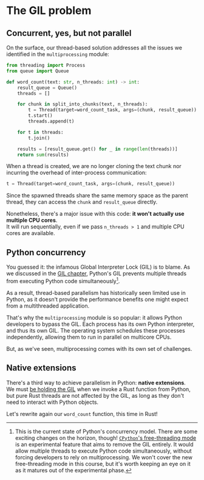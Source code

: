 # The GIL problem

## Concurrent, yes, but not parallel

On the surface, our thread-based solution addresses all the issues we identified in the `multiprocessing` module:

```python
from threading import Process
from queue import Queue

def word_count(text: str, n_threads: int) -> int:
    result_queue = Queue()
    threads = []

    for chunk in split_into_chunks(text, n_threads):
        t = Thread(target=word_count_task, args=(chunk, result_queue))
        t.start()
        threads.append(t)

    for t in threads:
        t.join()

    results = [result_queue.get() for _ in range(len(threads))]
    return sum(results)
```

When a thread is created, we are no longer cloning the text chunk nor incurring the overhead of inter-process communication:

```python
t = Thread(target=word_count_task, args=(chunk, result_queue))
```

Since the spawned threads share the same memory space as the parent thread, they can access the `chunk` and `result_queue` directly.

Nonetheless, there's a major issue with this code: **it won't actually use multiple CPU cores**.\
It will run sequentially, even if we pass `n_threads > 1` and multiple CPU cores are available.

## Python concurrency

You guessed it: the infamous Global Interpreter Lock (GIL) is to blame.
As we discussed in the [GIL chapter](../01_intro/05_gil.md),
Python's GIL prevents multiple threads from executing Python code simultaneously[^free-threading].

As a result, thread-based parallelism has historically
seen limited use in Python, as it doesn't provide the performance benefits one might expect from a
multithreaded application.

That's why the `multiprocessing` module is so popular: it allows Python developers to bypass the GIL.
Each process has its own Python interpreter, and thus its own GIL. The operating system schedules these processes
independently, allowing them to run in parallel on multicore CPUs.

But, as we've seen, multiprocessing comes with its own set of challenges.

## Native extensions

There's a third way to achieve parallelism in Python: **native extensions**.\
We must [be holding the GIL](../01_intro/05_gil.html#pythonpy) when we invoke a Rust function from Python, but
pure Rust threads are not affected by the GIL, as long as they don't need to interact with Python objects.

Let's rewrite again our `word_count` function, this time in Rust!

[^free-threading]: This is the current state of Python's concurrency model. There are some exciting changes on the horizon, though!
[`CPython`'s free-threading mode](https://docs.python.org/3/howto/free-threading-python.html) is an experimental feature
that aims to remove the GIL entirely.
It would allow multiple threads to execute Python code simultaneously, without forcing developers to rely on multiprocessing.
We won't cover the new free-threading mode in this course, but it's worth keeping an eye on it as it matures out of the experimental phase.
